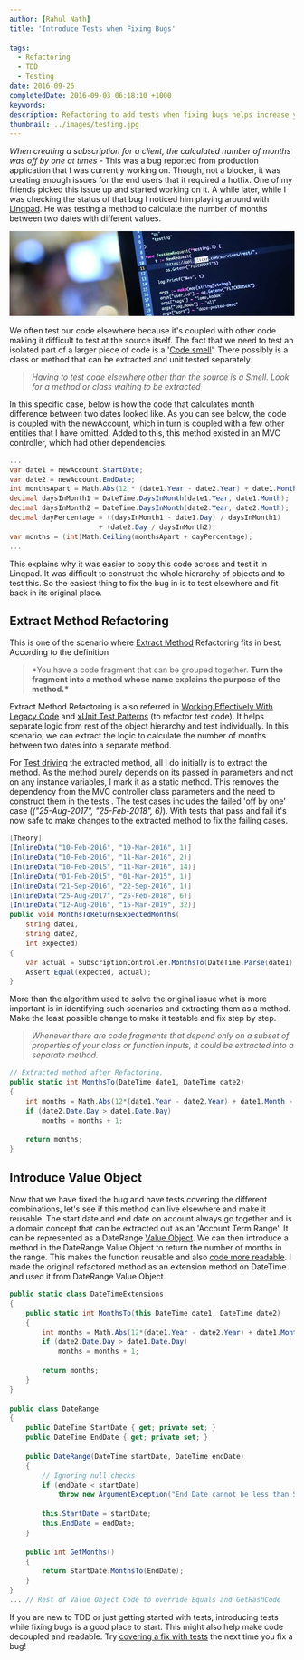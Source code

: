 ```yaml
---
author: [Rahul Nath]
title: 'Introduce Tests when Fixing Bugs'

tags:
  - Refactoring
  - TDD
  - Testing
date: 2016-09-26
completedDate: 2016-09-03 06:18:10 +1000
keywords:
description: Refactoring to add tests when fixing bugs helps increase your confidence and grow your test coverage.
thumbnail: ../images/testing.jpg
---
```


_When creating a subscription for a client, the calculated number of months was off by one at times_ - This was a bug reported from production application that I was currently working on. Though, not a blocker, it was creating enough issues for the end users that it required a hotfix. One of my friends picked this issue up and started working on it. A while later, while I was checking the status of that bug I noticed him playing around with [Linqpad](https://www.linqpad.net/). He was testing a method to calculate the number of months between two dates with different values.

[![Testing](../images/testing.jpg)](https://www.flickr.com/photos/toomore/23066277453)

We often test our code elsewhere because it's coupled with other code making it difficult to test at the source itself. The fact that we need to test an isolated part of a larger piece of code is a '[Code smell](https://en.wikipedia.org/wiki/Code_smell)'. There possibly is a class or method that can be extracted and unit tested separately.

> _Having to test code elsewhere other than the source is a Smell. Look for a method or class waiting to be extracted_

In this specific case, below is how the code that calculates month difference between two dates looked like. As you can see below, the code is coupled with the newAccount, which in turn is coupled with a few other entities that I have omitted. Added to this, this method existed in an MVC controller, which had other dependencies.

```csharp
...
var date1 = newAccount.StartDate;
var date2 = newAccount.EndDate;
int monthsApart = Math.Abs(12 * (date1.Year - date2.Year) + date1.Month - date2.Month) - 1;
decimal daysInMonth1 = DateTime.DaysInMonth(date1.Year, date1.Month);
decimal daysInMonth2 = DateTime.DaysInMonth(date2.Year, date2.Month);
decimal dayPercentage = ((daysInMonth1 - date1.Day) / daysInMonth1)
                      + (date2.Day / daysInMonth2);
var months = (int)Math.Ceiling(monthsApart + dayPercentage);
...
```

This explains why it was easier to copy this code across and test it in Linqpad. It was difficult to construct the whole hierarchy of objects and to test this. So the easiest thing to fix the bug in is to test elsewhere and fit back in its original place.

## Extract Method Refactoring

This is one of the scenario where [Extract Method](http://refactoring.com/catalog/extractMethod.html) Refactoring fits in best. According to the definition

> \*You have a code fragment that can be grouped together. **Turn the fragment into a method whose name explains the purpose of the method.\***

Extract Method Refactoring is also referred in [Working Effectively With Legacy Code](http://www.amazon.com/gp/product/0131177052/ref=as_li_tl?ie=UTF8&camp=1789&creative=390957&creativeASIN=0131177052&linkCode=as2&tag=rahulpnath-20&linkId=TTKEEYQLEMTOXPPQ) and [xUnit Test Patterns](http://www.amazon.com/gp/product/0131495054/ref=as_li_tl?ie=UTF8&camp=1789&creative=390957&creativeASIN=0131495054&linkCode=as2&tag=rahulpnath-20&linkId=XR55UAOEPPMVMFK3) (to refactor test code). It helps separate logic from rest of the object hierarchy and test individually. In this scenario, we can extract the logic to calculate the number of months between two dates into a separate method.

For [Test driving](http://butunclebob.com/ArticleS.UncleBob.TheThreeRulesOfTdd) the extracted method, all I do initially is to extract the method. As the method purely depends on its passed in parameters and not on any instance variables, I mark it as a static method. This removes the dependency from the MVC controller class parameters and the need to construct them in the tests . The test cases includes the failed 'off by one' case (_("25-Aug-2017", "25-Feb-2018", 6)_). With tests that pass and fail it's now safe to make changes to the extracted method to fix the failing cases.

```csharp
[Theory]
[InlineData("10-Feb-2016", "10-Mar-2016", 1)]
[InlineData("10-Feb-2016", "11-Mar-2016", 2)]
[InlineData("10-Feb-2015", "11-Mar-2016", 14)]
[InlineData("01-Feb-2015", "01-Mar-2015", 1)]
[InlineData("21-Sep-2016", "22-Sep-2016", 1)]
[InlineData("25-Aug-2017", "25-Feb-2018", 6)]
[InlineData("12-Aug-2016", "15-Mar-2019", 32)]
public void MonthsToReturnsExpectedMonths(
    string date1,
    string date2,
    int expected)
{
    var actual = SubscriptionController.MonthsTo(DateTime.Parse(date1), DateTime.Parse(date2));
    Assert.Equal(expected, actual);
}
```

More than the algorithm used to solve the original issue what is more important is in identifying such scenarios and extracting them as a method. Make the least possible change to make it testable and fix step by step.

> _Whenever there are code fragments that depend only on a subset of properties of your class or function inputs, it could be extracted into a separate method._

```csharp
// Extracted method after Refactoring.
public static int MonthsTo(DateTime date1, DateTime date2)
{
    int months = Math.Abs(12*(date1.Year - date2.Year) + date1.Month - date2.Month);
    if (date2.Date.Day > date1.Date.Day)
        months = months + 1;

    return months;
}
```

## Introduce Value Object

Now that we have fixed the bug and have tests covering the different combinations, let's see if this method can live elsewhere and make it reusable. The start date and end date on account always go together and is a domain concept that can be extracted out as an 'Account Term Range'. It can be represented as a DateRange [Value Object](http://www.rahulpnath.com/blog/thinking-beyond-primitive-values-value-objects/). We can then introduce a method in the DateRange Value Object to return the number of months in the range. This makes the function reusable and also [code more readable](http://www.rahulpnath.com/blog/refactoring-to-improve-readability-separating-business-language-and-programming-language-semantics/). I made the original refactored method as an extension method on DateTime and used it from DateRange Value Object.

```csharp
public static class DateTimeExtensions
{
    public static int MonthsTo(this DateTime date1, DateTime date2)
    {
        int months = Math.Abs(12*(date1.Year - date2.Year) + date1.Month - date2.Month);
        if (date2.Date.Day > date1.Date.Day)
            months = months + 1;

        return months;
    }
}

public class DateRange
{
    public DateTime StartDate { get; private set; }
    public DateTime EndDate { get; private set; }

    public DateRange(DateTime startDate, DateTime endDate)
    {
        // Ignoring null checks
        if (endDate < startDate)
            throw new ArgumentException("End Date cannot be less than Start Date");

        this.StartDate = startDate;
        this.EndDate = endDate;
    }

    public int GetMonths()
    {
        return StartDate.MonthsTo(EndDate);
    }
}
... // Rest of Value Object Code to override Equals and GetHashCode
```

If you are new to TDD or just getting started with tests, introducing tests while fixing bugs is a good place to start. This might also help make code decoupled and readable. Try [covering a fix with tests](http://www.rahulpnath.com/blog/is-code-coverage-a-lie/) the next time you fix a bug!
